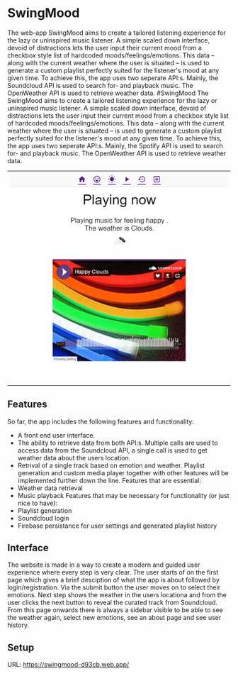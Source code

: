 # SwingMood
The web-app SwingMood aims to create a tailored listening experience for the lazy or 
uninspired music listener. A simple scaled down interface, devoid of distractions lets the user input their 
current mood from a checkbox style list of hardcoded moods/feelings/emotions. This data – along with 
the current weather where the user is situated – is used to generate a custom playlist perfectly suited for 
the listener's mood at any given time.
To achieve this, the app uses two seperate API:s. Mainly, the Soundcloud API is used to search for- and 
playback music. The OpenWeather API is used to retrieve weather data.
#SwingMood
The SwingMood aims to create a tailored listening experience for the lazy or 
uninspired music listener. A simple scaled down interface, devoid of distractions lets the user input their 
current mood from a checkbox style list of hardcoded moods/feelings/emotions. This data – along with 
the current weather where the user is situated – is used to generate a custom playlist perfectly suited for 
the listener's mood at any given time.
To achieve this, the app uses two seperate API:s. Mainly, the Spotify API is used to search for- and 
playback music. The OpenWeather API is used to retrieve weather data. 

<table style="width:100%; border: 0;">
  <tr>
    <td style="text-align:center;">
      <img src="https://github.com/Gaasll/swing1/blob/main/happy.png?raw=true" alt="alt text" />
    </td>
  </tr>
</table>

## Features
So far, the app includes the following features and functionality:
* A front end user interface.
* The ability to retrieve data from both API:s. Multiple calls are used to access data from the Soundcloud API, 
a single call is used to get weather data about the users location.
* Retrival of a single track based on emotion and weather. Playlist generation and custom media player together with other features will be implemented further down the line.
Features that are essential:
* Weather data retrieval
* Music playback
Features that may be necessary for functionality (or just nice to have):
* Playlist generation
* Soundcloud login
* Firebase persistance for user settings and generated playlist history

## Interface 
The website is made in a way to create a modern and guided user experience where every step is very clear.
The user starts of on the first page which gives a brief desciption of what the app is about followed by login/registration.
Via the submit button the user moves on to select their emotions. Next step shows the weather in the users locationa and from
the user clicks the next button to reveal the curated track from Soundcloud. From this page onwards there is always a sidebar
visible to be able to see the weather again, select new emotions, see an about page and see user history.

## Setup

URL: https://swingmood-d93cb.web.app/
